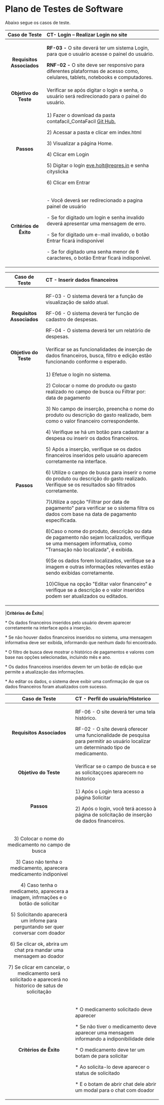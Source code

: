 # Plano de Testes de Software

Abaixo segue os casos de teste.

|**Caso de Teste**|**CT- Login – Realizar Login no site**|
| :-: | :- |
|**Requisitos Associados**|<p>**RF-03 -** O site deverá ter um sistema Login, para que o usuário acesse o painel do usuário.</p><p></p><p>**RNF-02 -** O site deve ser responsivo para diferentes plataformas de acesso como, celulares, tablets, notebooks e computadores.</p>|
|**Objetivo do Teste**|Verificar se após digitar o login e senha, o usuário será redirecionado para o painel do usuário.|
|**Passos**|<p>1) Fazer o download da pasta contafacil\_ContaFacil [Git Hub.](https://github.com/ICEI-PUC-Minas-PMV-ADS/pmv-ads-2023-2-e2-proj-int-t2-conta-facil/blob/main/docs/08-Plano%20de%20Testes%20de%20Software.md)</p><p>2) Acessar a pasta e clicar em index\.html</p><p>3) Visualizar a página Home\.</p><p>4) Clicar em Login</p><p>5) Digitar o login <eve.holt@reqres.in> e senha cityslicka</p><p>6) Clicar em Entrar</p>|
|**Critérios de Êxito**|<p>- Você deverá ser redirecionado a pagina painel de usuário</p><p>- Se for digitado um login e senha invalido deverá apresentar uma mensagem de erro.</p><p>- Se for digitado um e-mail invalido, o botão Entrar ficará indisponível</p><p>- Se for digitado uma senha menor de 6 caracteres, o botão Entrar ficará indisponível. </p>|

 
|**Caso de Teste**|**CT -  Inserir dados financeiros**|
| :-: | :- |
|**Requisitos Associados**|<p>RF-03 - O sistema deverá ter a função de visualização de saldo atual. </p><p>RF-06 - O sistema deverá ter função de cadastro de despesas.</p><p>RF-04 - O sistema deverá ter um relatório de despesas.</p>
|**Objetivo do Teste**|Verificar se as funcionalidades de inserção de dados financeiros, busca, filtro e edição estão funcionando conforme o esperado.|
|**Passos**|<p>1) Efetue o login no sistema. </p><p>2) Colocar o nome do produto ou gasto realizado no campo de busca ou Filtrar por: data de pagamento</p><p>3) No campo de inserção, preencha o nome do produto ou descrição do gasto realizado, bem como o valor financeiro correspondente.</p><p>4) Verifique se há um botão para cadastrar a despesa ou inserir os dados financeiros.</p><p>5) Após a inserção, verifique se os dados financeiros inseridos pelo usuário aparecem corretamente na interface. </p><p>6) Utilize o campo de busca para inserir o nome do produto ou descrição do gasto realizado. Verifique se os resultados são filtrados corretamente. <p/><p>7)Utilize a opção "Filtrar por data de pagamento" para verificar se o sistema filtra os dados com base na data de pagamento especificada. <p/><p>8)Caso o nome do produto, descrição ou data de pagamento não sejam localizados, verifique se uma mensagem informativa, como "Transação não localizada", é exibida. <p/><p>9)Se os dados forem localizados, verifique se a imagem e outras informações relevantes estão sendo exibidas corretamente. <p/><p>10)Clique na opção "Editar valor financeiro" e verifique se a descrição e o valor inseridos podem ser atualizados ou editados. <p/>

|**Critérios de Êxito**|<p>* Os dados financeiros inseridos pelo usuário devem aparecer corretamente na interface após a inserção.</p><p>* Se não houver dados financeiros inseridos no sistema, uma mensagem informativa deve ser exibida, informando que nenhum dado foi encontrado. </p><p>* O filtro de busca deve mostrar o histórico de pagamentos e valores com base nas opções selecionadas, incluindo mês e ano. </p><p>* Os dados financeiros inseridos devem ter um botão de edição que permite a atualização das informações.</p><p>* Ao editar os dados, o sistema deve exibir uma confirmação de que os dados financeiros foram atualizados com sucesso.</p>



|**Caso de Teste**|**CT - Perfil do usuário/Historico**|
| :-: | :- |
|**Requisitos Associados**|<p>RF-06 - O site deverá ter uma tela histórico.</p><p>RF-02 - O site deverá oferecer uma funcionalidade de pesquisa para permitir ao usuário localizar um determinado tipo de medicamento.</p>|
|**Objetivo do Teste**|Verificar se o campo de busca e se as solicitaççoes aparecem no historico |
|**Passos**|<p>1) Após o Login tera acesso a página Solicitar </p><p>2) Após o login, você terá acesso à página de solicitação de inserção de dados financeiros.
</p><p>3) Colocar o nome do medicamento no campo de busca </p><p>3) Caso não tenha o medicamento, aparecera medicamento indiponivel</p><p>4) Caso tenha o medicameto, aparecera a imagem, infrmações e o botão de solicitar</p><p>5) Solicitando aparecerá um infome para perguntando ser quer conversar com doador</p><p>6) Se clicar ok, abrira um chat pra mandar uma mensagem ao doador</p><p>7) Se clicar em cancelar, o medicamento será solicitado e aparecerá no historico de satus de solicitação</p>|
|**Critérios de Êxito**|<p>* O medicamento solicitado deve aparecer</p><p>* Se não tiver o medicamento deve aparecer uma mensagem informando a indiponibilidade dele </p><p>* O medicamento deve ter um botam de para solicitar</p><p>* Ao solicita-lo deve aparecer o status de solicitado</p><p>* E o botam de abrir chat dele abrir um modal para o chat com doador</p>|


